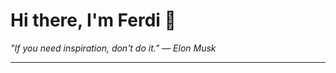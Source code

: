 <h1>Hi there, I'm Ferdi 👋</h1>

<p><em>
  "If you need inspiration, don't do it." — Elon Musk
</em></p>

---
